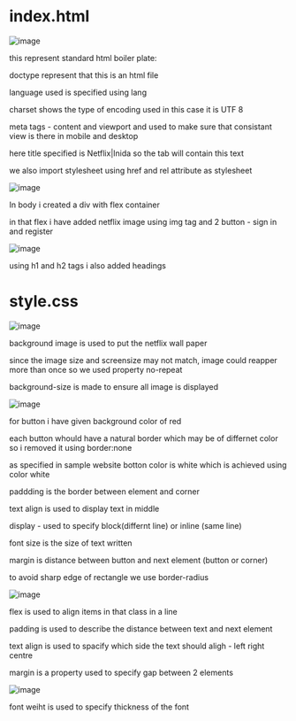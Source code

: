 # index.html

![image](https://github.com/EaswaranPottiK/NetflixUsingHTMLCSS/assets/38095510/c2a91493-ea5e-42a1-9f30-71cb60895dde)

this represent standard html boiler plate:

doctype represent that this is an html file

language used is specified using lang 

charset shows the type of encoding used in this case it is UTF 8

meta tags - content and viewport and used to make sure that consistant view is there in mobile and desktop

here title specified is Netflix|Inida so the tab will contain this text

we also import stylesheet using href and rel attribute as stylesheet

![image](https://github.com/EaswaranPottiK/NetflixUsingHTMLCSS/assets/38095510/1ec1ffd0-af2e-43d6-a29f-1b4a03a37955)

In body i created a div with flex container

in that flex i have added netflix image using img tag and 2 button - sign in and register

![image](https://github.com/EaswaranPottiK/NetflixUsingHTMLCSS/assets/38095510/21716ae7-0391-40f3-bdb9-698201aee986)

using h1 and h2 tags i also added headings 

# style.css

![image](https://github.com/EaswaranPottiK/NetflixUsingHTMLCSS/assets/38095510/bf1d0ebc-728c-4c71-9134-038b34f5b095)

background image is used to put the netflix wall paper

since the image size and screensize may not match, image could reapper more than once so we used property no-repeat

background-size is made to ensure all image is displayed 


![image](https://github.com/EaswaranPottiK/NetflixUsingHTMLCSS/assets/38095510/70fb8cb6-d0e8-4669-b84e-95c1acf9f1a8)

for button i have given background color of red

each button whould have a natural border which may be of differnet color so i removed it using border:none

as specified in sample website botton color is white which is achieved using color white

paddding is the border between element and corner

text align is used to display text in middle

display - used to specify block(differnt line) or inline (same line)

font size is the size of text written 

margin is distance between button and next element (button or corner)

to avoid sharp edge of rectangle we use border-radius 

![image](https://github.com/EaswaranPottiK/NetflixUsingHTMLCSS/assets/38095510/66ca4526-a80c-4637-9f95-fac26c74a172)

flex is used to align items in that class in a line

padding is used to describe the distance between text and next element

text align is used to spacify which side the text should aligh - left right centre

margin is a property used to specify gap between 2 elements

![image](https://github.com/EaswaranPottiK/NetflixUsingHTMLCSS/assets/38095510/4b3404d7-54fa-4aab-9d1b-18c14ecfbe13)

font weiht is used to specify thickness of the font





























